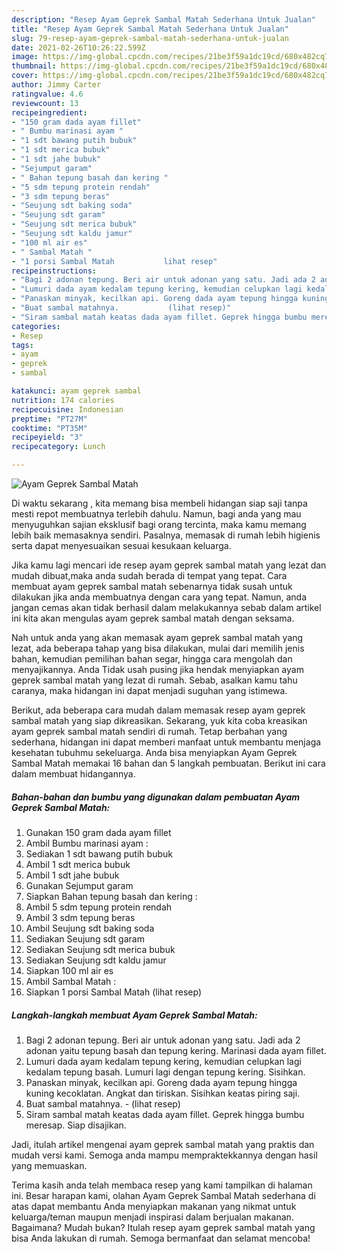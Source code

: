 ```yaml
---
description: "Resep Ayam Geprek Sambal Matah Sederhana Untuk Jualan"
title: "Resep Ayam Geprek Sambal Matah Sederhana Untuk Jualan"
slug: 79-resep-ayam-geprek-sambal-matah-sederhana-untuk-jualan
date: 2021-02-26T10:26:22.599Z
image: https://img-global.cpcdn.com/recipes/21be3f59a1dc19cd/680x482cq70/ayam-geprek-sambal-matah-foto-resep-utama.jpg
thumbnail: https://img-global.cpcdn.com/recipes/21be3f59a1dc19cd/680x482cq70/ayam-geprek-sambal-matah-foto-resep-utama.jpg
cover: https://img-global.cpcdn.com/recipes/21be3f59a1dc19cd/680x482cq70/ayam-geprek-sambal-matah-foto-resep-utama.jpg
author: Jimmy Carter
ratingvalue: 4.6
reviewcount: 13
recipeingredient:
- "150 gram dada ayam fillet"
- " Bumbu marinasi ayam "
- "1 sdt bawang putih bubuk"
- "1 sdt merica bubuk"
- "1 sdt jahe bubuk"
- "Sejumput garam"
- " Bahan tepung basah dan kering "
- "5 sdm tepung protein rendah"
- "3 sdm tepung beras"
- "Seujung sdt baking soda"
- "Seujung sdt garam"
- "Seujung sdt merica bubuk"
- "Seujung sdt kaldu jamur"
- "100 ml air es"
- " Sambal Matah "
- "1 porsi Sambal Matah           lihat resep"
recipeinstructions:
- "Bagi 2 adonan tepung. Beri air untuk adonan yang satu. Jadi ada 2 adonan yaitu tepung basah dan tepung kering. Marinasi dada ayam fillet."
- "Lumuri dada ayam kedalam tepung kering, kemudian celupkan lagi kedalam tepung basah. Lumuri lagi dengan tepung kering. Sisihkan."
- "Panaskan minyak, kecilkan api. Goreng dada ayam tepung hingga kuning kecoklatan. Angkat dan tiriskan. Sisihkan keatas piring saji."
- "Buat sambal matahnya.           (lihat resep)"
- "Siram sambal matah keatas dada ayam fillet. Geprek hingga bumbu meresap. Siap disajikan."
categories:
- Resep
tags:
- ayam
- geprek
- sambal

katakunci: ayam geprek sambal 
nutrition: 174 calories
recipecuisine: Indonesian
preptime: "PT27M"
cooktime: "PT35M"
recipeyield: "3"
recipecategory: Lunch

---
```



![Ayam Geprek Sambal Matah](https://img-global.cpcdn.com/recipes/21be3f59a1dc19cd/680x482cq70/ayam-geprek-sambal-matah-foto-resep-utama.jpg)

Di waktu  sekarang , kita memang bisa membeli hidangan siap saji tanpa mesti repot membuatnya terlebih dahulu. Namun, bagi anda yang mau menyuguhkan sajian eksklusif bagi orang tercinta, maka kamu memang lebih baik memasaknya sendiri. Pasalnya, memasak di rumah lebih higienis serta dapat menyesuaikan sesuai kesukaan keluarga.

Jika kamu lagi mencari ide resep ayam geprek sambal matah yang lezat dan mudah dibuat,maka anda sudah berada di tempat yang tepat. Cara membuat ayam geprek sambal matah  sebenarnya tidak susah untuk dilakukan jika anda membuatnya dengan cara yang tepat. Namun, anda jangan cemas akan tidak berhasil dalam melakukannya 
sebab dalam artikel ini kita akan mengulas ayam geprek sambal matah dengan seksama.  



Nah untuk anda yang akan memasak ayam geprek sambal matah yang lezat, ada beberapa tahap yang bisa dilakukan, mulai dari memilih jenis bahan, kemudian pemilihan bahan segar, hingga cara mengolah dan menyajikannya. Anda Tidak usah pusing jika hendak menyiapkan ayam geprek sambal matah yang lezat di rumah. Sebab, asalkan kamu  tahu caranya, maka hidangan ini dapat menjadi suguhan yang istimewa.

Berikut, ada beberapa cara mudah dalam memasak resep ayam geprek sambal matah yang siap dikreasikan. Sekarang, yuk kita coba kreasikan ayam geprek sambal matah sendiri di rumah. Tetap berbahan yang sederhana, hidangan ini dapat memberi manfaat untuk membantu menjaga kesehatan tubuhmu sekeluarga. Anda bisa menyiapkan Ayam Geprek Sambal Matah memakai 16 bahan dan 5 langkah pembuatan. Berikut ini cara dalam membuat hidangannya.

<!--inarticleads1-->

##### Bahan-bahan dan bumbu yang digunakan dalam pembuatan Ayam Geprek Sambal Matah:

1. Gunakan 150 gram dada ayam fillet
1. Ambil  Bumbu marinasi ayam :
1. Sediakan 1 sdt bawang putih bubuk
1. Ambil 1 sdt merica bubuk
1. Ambil 1 sdt jahe bubuk
1. Gunakan Sejumput garam
1. Siapkan  Bahan tepung basah dan kering :
1. Ambil 5 sdm tepung protein rendah
1. Ambil 3 sdm tepung beras
1. Ambil Seujung sdt baking soda
1. Sediakan Seujung sdt garam
1. Sediakan Seujung sdt merica bubuk
1. Sediakan Seujung sdt kaldu jamur
1. Siapkan 100 ml air es
1. Ambil  Sambal Matah :
1. Siapkan 1 porsi Sambal Matah           (lihat resep)




<!--inarticleads2-->

##### Langkah-langkah membuat Ayam Geprek Sambal Matah:

1. Bagi 2 adonan tepung. Beri air untuk adonan yang satu. Jadi ada 2 adonan yaitu tepung basah dan tepung kering. Marinasi dada ayam fillet.
1. Lumuri dada ayam kedalam tepung kering, kemudian celupkan lagi kedalam tepung basah. Lumuri lagi dengan tepung kering. Sisihkan.
1. Panaskan minyak, kecilkan api. Goreng dada ayam tepung hingga kuning kecoklatan. Angkat dan tiriskan. Sisihkan keatas piring saji.
1. Buat sambal matahnya. -           (lihat resep)
1. Siram sambal matah keatas dada ayam fillet. Geprek hingga bumbu meresap. Siap disajikan.




Jadi, itulah artikel mengenai  ayam geprek sambal matah  yang praktis dan mudah versi kami. Semoga anda mampu mempraktekkannya dengan hasil yang memuaskan. 

Terima kasih anda telah membaca resep yang kami tampilkan di halaman ini. Besar harapan kami, olahan  Ayam Geprek Sambal Matah sederhana di atas dapat membantu Anda menyiapkan makanan yang nikmat untuk keluarga/teman maupun menjadi inspirasi dalam berjualan makanan. Bagaimana? Mudah bukan? Itulah resep ayam geprek sambal matah yang bisa Anda lakukan di rumah. Semoga bermanfaat dan selamat mencoba!

